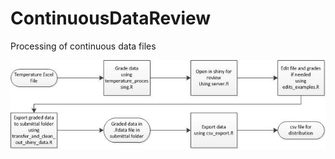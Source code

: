# ContinuousDataReview
Processing of continuous data files

![Figure 1](./ContinuousDataReviewDFD_03022016.jpg)
